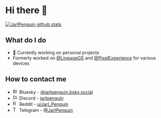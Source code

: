 # Hi there 👋
[![JarlPenguin github stats](https://github-readme-stats.vercel.app/api?username=JarlPenguin&show_icons=true&include_all_commits=true&theme=tokyonight)](https://github.com/JarlPenguin)

## What do I do
- 🔨 Currently working on personal projects
- Formerly worked on [@LineageOS](https://github.com/LineageOS) and [@PixelExperience](https://github.com/PixelExperience) for various devices

## How to contact me
- <img src="https://cdn.bsky.app/img/avatar/plain/did:plc:z72i7hdynmk6r22z27h6tvur/bafkreihagr2cmvl2jt4mgx3sppwe2it3fwolkrbtjrhcnwjk4jdijhsoze@jpeg" alt="Bluesky" width="16"/> Bluesky - [@jarlpenguin.bsky.social](https://bsky.app/profile/jarlpenguin.bsky.social)
- <img src="https://play-lh.googleusercontent.com/0oO5sAneb9lJP6l8c6DH4aj6f85qNpplQVHmPmbbBxAukDnlO7DarDW0b-kEIHa8SQ=w240-h480" alt="Discord" width="16"/> Discord - [jarlpenguin](https://discord.com/invite/VVuZHqT)
- <img src="https://play-lh.googleusercontent.com/6Bexlvoh-v0z0YnxzXo_U5e5A6UdAETe8pIYyQ2E2KfhVf2BK5J83pFXKZbt125FHHQ=w240-h480" alt="Reddit" width="16"/> Reddit - [u/Jarl_Penguin](https://reddit.com/u/Jarl_Penguin)
- <img src="https://pbs.twimg.com/profile_images/1183117696730390529/LRDASku7_400x400.jpg" alt="Telegram" width="16"/> Telegram - [@JarlPenguin](https://t.me/JarlPenguin)
